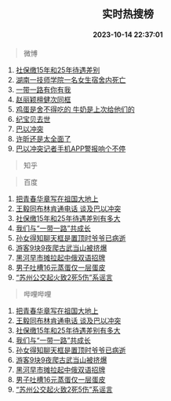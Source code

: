 <div align="center"><h2>实时热搜榜</h2><h4>2023-10-14 22:37:01</h4></div>

> 微博  

1. [社保缴15年和25年待遇差别](https://s.weibo.com/weibo?q=%23%E7%A4%BE%E4%BF%9D%E7%BC%B415%E5%B9%B4%E5%92%8C25%E5%B9%B4%E5%BE%85%E9%81%87%E5%B7%AE%E5%88%AB%23&t=31&band_rank=1&Refer=top)<br />
2. [湖南一技师学院一名女生宿舍内死亡](https://s.weibo.com/weibo?q=%23%E6%B9%96%E5%8D%97%E4%B8%80%E6%8A%80%E5%B8%88%E5%AD%A6%E9%99%A2%E4%B8%80%E5%90%8D%E5%A5%B3%E7%94%9F%E5%AE%BF%E8%88%8D%E5%86%85%E6%AD%BB%E4%BA%A1%23&t=31&band_rank=2&Refer=top)<br />
3. [一带一路有你有我](https://s.weibo.com/weibo?q=%23%E4%B8%80%E5%B8%A6%E4%B8%80%E8%B7%AF%E6%9C%89%E4%BD%A0%E6%9C%89%E6%88%91%23&t=31&band_rank=3&Refer=top)<br />
4. [赵丽颖檀健次同框](https://s.weibo.com/weibo?q=%23%E8%B5%B5%E4%B8%BD%E9%A2%96%E6%AA%80%E5%81%A5%E6%AC%A1%E5%90%8C%E6%A1%86%23&t=31&band_rank=4&Refer=top)<br />
5. [鸡蛋是舍不得吃的 牛奶是上次给他们的](https://s.weibo.com/weibo?q=%E9%B8%A1%E8%9B%8B%E6%98%AF%E8%88%8D%E4%B8%8D%E5%BE%97%E5%90%83%E7%9A%84%20%E7%89%9B%E5%A5%B6%E6%98%AF%E4%B8%8A%E6%AC%A1%E7%BB%99%E4%BB%96%E4%BB%AC%E7%9A%84&t=31&band_rank=5&Refer=top)<br />
6. [纪宝贝去世](https://s.weibo.com/weibo?q=%23%E7%BA%AA%E5%AE%9D%E8%B4%9D%E5%8E%BB%E4%B8%96%23&t=31&band_rank=6&Refer=top)<br />
7. [巴以冲突](https://s.weibo.com/weibo?q=%23%E5%B7%B4%E4%BB%A5%E5%86%B2%E7%AA%81%23&t=31&band_rank=7&Refer=top)<br />
8. [许昕还是太全面了](https://s.weibo.com/weibo?q=%E8%AE%B8%E6%98%95%E8%BF%98%E6%98%AF%E5%A4%AA%E5%85%A8%E9%9D%A2%E4%BA%86&t=31&band_rank=8&Refer=top)<br />
9. [巴以冲突记者手机APP警报响个不停](https://s.weibo.com/weibo?q=%23%E5%B7%B4%E4%BB%A5%E5%86%B2%E7%AA%81%E8%AE%B0%E8%80%85%E6%89%8B%E6%9C%BAAPP%E8%AD%A6%E6%8A%A5%E5%93%8D%E4%B8%AA%E4%B8%8D%E5%81%9C%23&t=31&band_rank=9&Refer=top)<br />

> 知乎  


> 百度  

1. [把青春华章写在祖国大地上](https://www.baidu.com/s?wd=%E6%8A%8A%E9%9D%92%E6%98%A5%E5%8D%8E%E7%AB%A0%E5%86%99%E5%9C%A8%E7%A5%96%E5%9B%BD%E5%A4%A7%E5%9C%B0%E4%B8%8A&sa=fyb_news&rsv_dl=fyb_news)<br />
2. [王毅同布林肯通电话 谈及巴以冲突](https://www.baidu.com/s?wd=%E7%8E%8B%E6%AF%85%E5%90%8C%E5%B8%83%E6%9E%97%E8%82%AF%E9%80%9A%E7%94%B5%E8%AF%9D+%E8%B0%88%E5%8F%8A%E5%B7%B4%E4%BB%A5%E5%86%B2%E7%AA%81&sa=fyb_news&rsv_dl=fyb_news)<br />
3. [社保缴15年和25年待遇差别有多大](https://www.baidu.com/s?wd=%E7%A4%BE%E4%BF%9D%E7%BC%B415%E5%B9%B4%E5%92%8C25%E5%B9%B4%E5%BE%85%E9%81%87%E5%B7%AE%E5%88%AB%E6%9C%89%E5%A4%9A%E5%A4%A7&sa=fyb_news&rsv_dl=fyb_news)<br />
4. [我们与“一带一路”共成长](https://www.baidu.com/s?wd=%E6%88%91%E4%BB%AC%E4%B8%8E%E2%80%9C%E4%B8%80%E5%B8%A6%E4%B8%80%E8%B7%AF%E2%80%9D%E5%85%B1%E6%88%90%E9%95%BF&sa=fyb_news&rsv_dl=fyb_news)<br />
5. [孙女得知聊天框是置顶时爷爷已病逝](https://www.baidu.com/s?wd=%E5%AD%99%E5%A5%B3%E5%BE%97%E7%9F%A5%E8%81%8A%E5%A4%A9%E6%A1%86%E6%98%AF%E7%BD%AE%E9%A1%B6%E6%97%B6%E7%88%B7%E7%88%B7%E5%B7%B2%E7%97%85%E9%80%9D&sa=fyb_news&rsv_dl=fyb_news)<br />
6. [游客9块9夜爬古武当山被挤爆](https://www.baidu.com/s?wd=%E6%B8%B8%E5%AE%A29%E5%9D%979%E5%A4%9C%E7%88%AC%E5%8F%A4%E6%AD%A6%E5%BD%93%E5%B1%B1%E8%A2%AB%E6%8C%A4%E7%88%86&sa=fyb_news&rsv_dl=fyb_news)<br />
7. [黑河早市摊拉起中俄双语招牌](https://www.baidu.com/s?wd=%E9%BB%91%E6%B2%B3%E6%97%A9%E5%B8%82%E6%91%8A%E6%8B%89%E8%B5%B7%E4%B8%AD%E4%BF%84%E5%8F%8C%E8%AF%AD%E6%8B%9B%E7%89%8C&sa=fyb_news&rsv_dl=fyb_news)<br />
8. [男子吐槽16元蒸蛋仅一层蛋皮](https://www.baidu.com/s?wd=%E7%94%B7%E5%AD%90%E5%90%90%E6%A7%BD16%E5%85%83%E8%92%B8%E8%9B%8B%E4%BB%85%E4%B8%80%E5%B1%82%E8%9B%8B%E7%9A%AE&sa=fyb_news&rsv_dl=fyb_news)<br />
9. [“苏州公交起火致2死5伤”系谣言](https://www.baidu.com/s?wd=%E2%80%9C%E8%8B%8F%E5%B7%9E%E5%85%AC%E4%BA%A4%E8%B5%B7%E7%81%AB%E8%87%B42%E6%AD%BB5%E4%BC%A4%E2%80%9D%E7%B3%BB%E8%B0%A3%E8%A8%80&sa=fyb_news&rsv_dl=fyb_news)<br />

> 哔哩哔哩  

1. [把青春华章写在祖国大地上](https://www.baidu.com/s?wd=%E6%8A%8A%E9%9D%92%E6%98%A5%E5%8D%8E%E7%AB%A0%E5%86%99%E5%9C%A8%E7%A5%96%E5%9B%BD%E5%A4%A7%E5%9C%B0%E4%B8%8A&sa=fyb_news&rsv_dl=fyb_news)<br />
2. [王毅同布林肯通电话 谈及巴以冲突](https://www.baidu.com/s?wd=%E7%8E%8B%E6%AF%85%E5%90%8C%E5%B8%83%E6%9E%97%E8%82%AF%E9%80%9A%E7%94%B5%E8%AF%9D+%E8%B0%88%E5%8F%8A%E5%B7%B4%E4%BB%A5%E5%86%B2%E7%AA%81&sa=fyb_news&rsv_dl=fyb_news)<br />
3. [社保缴15年和25年待遇差别有多大](https://www.baidu.com/s?wd=%E7%A4%BE%E4%BF%9D%E7%BC%B415%E5%B9%B4%E5%92%8C25%E5%B9%B4%E5%BE%85%E9%81%87%E5%B7%AE%E5%88%AB%E6%9C%89%E5%A4%9A%E5%A4%A7&sa=fyb_news&rsv_dl=fyb_news)<br />
4. [我们与“一带一路”共成长](https://www.baidu.com/s?wd=%E6%88%91%E4%BB%AC%E4%B8%8E%E2%80%9C%E4%B8%80%E5%B8%A6%E4%B8%80%E8%B7%AF%E2%80%9D%E5%85%B1%E6%88%90%E9%95%BF&sa=fyb_news&rsv_dl=fyb_news)<br />
5. [孙女得知聊天框是置顶时爷爷已病逝](https://www.baidu.com/s?wd=%E5%AD%99%E5%A5%B3%E5%BE%97%E7%9F%A5%E8%81%8A%E5%A4%A9%E6%A1%86%E6%98%AF%E7%BD%AE%E9%A1%B6%E6%97%B6%E7%88%B7%E7%88%B7%E5%B7%B2%E7%97%85%E9%80%9D&sa=fyb_news&rsv_dl=fyb_news)<br />
6. [游客9块9夜爬古武当山被挤爆](https://www.baidu.com/s?wd=%E6%B8%B8%E5%AE%A29%E5%9D%979%E5%A4%9C%E7%88%AC%E5%8F%A4%E6%AD%A6%E5%BD%93%E5%B1%B1%E8%A2%AB%E6%8C%A4%E7%88%86&sa=fyb_news&rsv_dl=fyb_news)<br />
7. [黑河早市摊拉起中俄双语招牌](https://www.baidu.com/s?wd=%E9%BB%91%E6%B2%B3%E6%97%A9%E5%B8%82%E6%91%8A%E6%8B%89%E8%B5%B7%E4%B8%AD%E4%BF%84%E5%8F%8C%E8%AF%AD%E6%8B%9B%E7%89%8C&sa=fyb_news&rsv_dl=fyb_news)<br />
8. [男子吐槽16元蒸蛋仅一层蛋皮](https://www.baidu.com/s?wd=%E7%94%B7%E5%AD%90%E5%90%90%E6%A7%BD16%E5%85%83%E8%92%B8%E8%9B%8B%E4%BB%85%E4%B8%80%E5%B1%82%E8%9B%8B%E7%9A%AE&sa=fyb_news&rsv_dl=fyb_news)<br />
9. [“苏州公交起火致2死5伤”系谣言](https://www.baidu.com/s?wd=%E2%80%9C%E8%8B%8F%E5%B7%9E%E5%85%AC%E4%BA%A4%E8%B5%B7%E7%81%AB%E8%87%B42%E6%AD%BB5%E4%BC%A4%E2%80%9D%E7%B3%BB%E8%B0%A3%E8%A8%80&sa=fyb_news&rsv_dl=fyb_news)<br />
